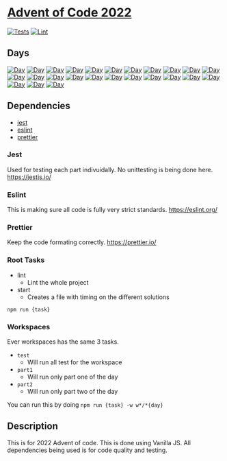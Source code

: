 # [Advent of Code 2022](https://adventofcode.com/2022)

[![Tests](https://github.com/ssmith323/advent-of-code-2022/actions/workflows/test.yml/badge.svg)](https://github.com/ssmith323/advent-of-code-2022/actions/workflows/test.yml)
[![Lint](https://github.com/ssmith323/advent-of-code-2022/actions/workflows/lint.yml/badge.svg)](https://github.com/ssmith323/advent-of-code-2022/actions/workflows/lint.yml)

## Days

[![Day](https://badgen.net/badge/01/%E2%98%85%E2%98%85/green)](workspaces/day01)
[![Day](https://badgen.net/badge/02/%E2%98%85%E2%98%85/gray)](workspaces/day02)
[![Day](https://badgen.net/badge/03/%E2%98%85%E2%98%85/gray)](workspaces/day03)
[![Day](https://badgen.net/badge/04/%E2%98%85%E2%98%85/gray)](workspaces/day04)
[![Day](https://badgen.net/badge/05/%E2%98%85%E2%98%85/gray)](workspaces/day05)
[![Day](https://badgen.net/badge/06/%E2%98%85%E2%98%85/gray)](workspaces/day06)
[![Day](https://badgen.net/badge/07/%E2%98%85%E2%98%85/gray)](workspaces/day07)
[![Day](https://badgen.net/badge/08/%E2%98%86%E2%98%86/gray)](workspaces/day08)
[![Day](https://badgen.net/badge/09/%E2%98%86%E2%98%86/gray)](workspaces/day09)
[![Day](https://badgen.net/badge/10/%E2%98%86%E2%98%86/gray)](workspaces/day10)
[![Day](https://badgen.net/badge/11/%E2%98%86%E2%98%86/gray)](workspaces/day11)
[![Day](https://badgen.net/badge/12/%E2%98%86%E2%98%86/gray)](workspaces/day12)
[![Day](https://badgen.net/badge/13/%E2%98%86%E2%98%86/gray)](workspaces/day13)
[![Day](https://badgen.net/badge/14/%E2%98%86%E2%98%86/gray)](workspaces/day14)
[![Day](https://badgen.net/badge/15/%E2%98%86%E2%98%86/gray)](workspaces/day15)
[![Day](https://badgen.net/badge/16/%E2%98%86%E2%98%86/gray)](workspaces/day16)
[![Day](https://badgen.net/badge/17/%E2%98%86%E2%98%86/gray)](workspaces/day17)
[![Day](https://badgen.net/badge/18/%E2%98%86%E2%98%86/gray)](workspaces/day18)
[![Day](https://badgen.net/badge/19/%E2%98%86%E2%98%86/gray)](workspaces/day19)
[![Day](https://badgen.net/badge/20/%E2%98%86%E2%98%86/gray)](workspaces/day20)
[![Day](https://badgen.net/badge/21/%E2%98%86%E2%98%86/gray)](workspaces/day21)
[![Day](https://badgen.net/badge/22/%E2%98%86%E2%98%86/gray)](workspaces/day22)
[![Day](https://badgen.net/badge/23/%E2%98%86%E2%98%86/gray)](workspaces/day23)
[![Day](https://badgen.net/badge/24/%E2%98%86%E2%98%86/gray)](workspaces/day24)
[![Day](https://badgen.net/badge/25/%E2%98%86%E2%98%86/gray)](workspaces/day25)

## Dependencies

* [jest](#jest)
* [eslint](#eslint)
* [prettier](#prettier)

### Jest

Used for testing each part indivuidally. No unittesting is being done here.
https://jestjs.io/

### Eslint

This is making sure all code is fully very strict standards.
https://eslint.org/

### Prettier

Keep the code formating correctly.
https://prettier.io/

### Root Tasks

* lint
    * Lint the whole project
* start
    * Creates a file with timing on the different solutions

`npm run {task}`

### Workspaces

Ever workspaces has the same 3 tasks.

* `test`
    * Will run all test for the workspace
* `part1`
    * Will run only part one of the day
* `part2`
    * Will run only part two of the day

You can run this by doing `npm run {task} -w w*/*{day}`

## Description

This is for 2022 Advent of code. This is done using Vanilla JS. All dependencies being used is for code quality and
testing. 

